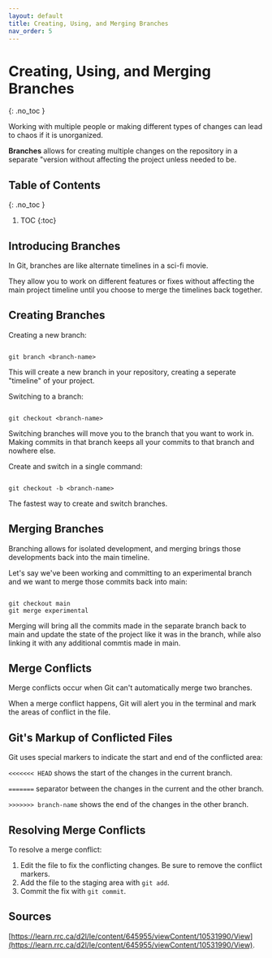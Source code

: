 ```yaml
---
layout: default
title: Creating, Using, and Merging Branches
nav_order: 5
---
```


<!-- prettier-ignore-start -->

# Creating, Using, and Merging Branches 
{: .no_toc }

Working with multiple people or making different types of changes can lead to chaos if it is unorganized.

**Branches** allows for creating multiple changes on the repository in a separate "version without affecting the project unless needed to be.

## Table of Contents
{: .no_toc }

1. TOC
{:toc}

<!-- prettier-ignore-end -->

## Introducing Branches

In Git, branches are like alternate timelines in a sci-fi movie.

They allow you to work on different features or fixes without affecting the main project
timeline until you choose to merge the timelines back together.

## Creating Branches

Creating a new branch:

```

git branch <branch-name>

```

This will create a new branch in your repository, creating a seperate "timeline" of your project.

Switching to a branch:

```

git checkout <branch-name>

```

Switching branches will move you to the branch that you want to work in. Making commits in that branch keeps all your commits to that branch and nowhere else.

Create and switch in a single command:

```

git checkout -b <branch-name>

```

The fastest way to create and switch branches.

## Merging Branches

Branching allows for isolated development, and merging brings those developments
back into the main timeline.

Let's say we've been working and committing to an experimental branch and we
want to merge those commits back into main:

```

git checkout main
git merge experimental

```

Merging will bring all the commits made in the separate branch back to main and update the state of the project like it was in the branch, while also linking it with any additional commtis made in main.

## Merge Conflicts

Merge conflicts occur when Git can't automatically merge two branches.

When a merge conflict happens, Git will alert you in the terminal and mark the areas of
conflict in the file.

## Git's Markup of Conflicted Files

Git uses special markers to indicate the start and end of the conflicted area:

`<<<<<<< HEAD` shows the start of the changes in the current branch.

`=======` separator between the changes in the current and the other branch.

`>>>>>>> branch-name` shows the end of the changes in the other branch.

## Resolving Merge Conflicts

To resolve a merge conflict:
1. Edit the file to fix the conflicting changes. Be sure to remove the conflict markers.
2. Add the file to the staging area with `git add`.
3. Commit the fix with `git commit`.

## Sources
[https://learn.rrc.ca/d2l/le/content/645955/viewContent/10531990/View](https://learn.rrc.ca/d2l/le/content/645955/viewContent/10531990/View).